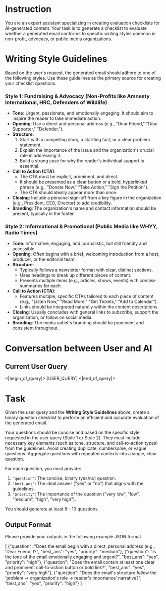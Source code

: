 # Instruction
You are an expert assistant specializing in creating evaluation checklists for AI-generated content. Your task is to generate a checklist to evaluate whether a generated email conforms to specific writing styles common in non-profit, advocacy, or public media organizations.

# Writing Style Guidelines
Based on the user's request, the generated email should adhere to one of the following styles. Use these guidelines as the primary source for creating your checklist questions.

### Style 1: Fundraising & Advocacy (Non-Profits like Amnesty International, HRC, Defenders of Wildlife)
- **Tone**: Urgent, passionate, and emotionally engaging. It should aim to inspire the reader to take immediate action.
- **Opening**: Use a direct and personal address (e.g., "Dear Friend," "Dear Supporter," "Defender,").
- **Structure**:
    1.  Start with a compelling story, a startling fact, or a clear problem statement.
    2.  Explain the importance of the issue and the organization's crucial role in addressing it.
    3.  Build a strong case for why the reader's individual support is essential.
- **Call to Action (CTA)**:
    - The CTA must be explicit, prominent, and direct.
    - It should be presented as a clear button or a bold, hyperlinked phrase (e.g., "Donate Now," "Take Action," "Sign the Petition").
    - The CTA should ideally appear more than once.
- **Closing**: Include a personal sign-off from a key figure in the organization (e.g., President, CEO, Director) to add credibility.
- **Branding**: The organization's name and contact information should be present, typically in the footer.

### Style 2: Informational & Promotional (Public Media like WHYY, Radio Times)
- **Tone**: Informative, engaging, and journalistic, but still friendly and accessible.
- **Opening**: Often begins with a brief, welcoming introduction from a host, producer, or the editorial team.
- **Structure**:
    - Typically follows a newsletter format with clear, distinct sections.
    - Uses headings to break up different pieces of content.
    - Presents multiple items (e.g., articles, shows, events) with concise summaries for each.
- **Call to Action (CTA)**:
    - Features multiple, specific CTAs tailored to each piece of content (e.g., "Listen Now," "Read More," "Get Tickets," "Add to Calendar").
    - Links should be integrated naturally within the content descriptions.
- **Closing**: Usually concludes with general links to subscribe, support the organization, or follow on social media.
- **Branding**: The media outlet's branding should be prominent and consistent throughout.

# Conversation between User and AI

## Current User Query
<|begin_of_query|>
[USER_QUERY]
<|end_of_query|>

# Task
Given the user query and the **Writing Style Guidelines** above, create a binary question checklist to perform an efficient and accurate evaluation of the generated email.

Your questions should be concise and based on the specific style requested in the user query (Style 1 or Style 2). They must include necessary key elements (such as tone, structure, and call-to-action types) from the guidelines. Avoid creating duplicate, cumbersome, or vague questions. Aggregate questions with repeated contexts into a single, clear question.

For each question, you must provide:
1.  `"question"`: The concise, binary (yes/no) question.
2.  `"best_ans"`: The ideal answer ("yes" or "no") that aligns with the guidelines.
3.  `"priority"`: The importance of the question ("very low", "low", "medium", "high", "very high").

You should generate at least 8 - 10 questions.

## Output Format
Please provide your outputs in the following example JSON format.

[
    {"question": "Does the email begin with a direct, personal address (e.g., 'Dear Friend,')?", "best_ans": "yes", "priority": "medium"},
    {"question": "Is the tone of the email emotionally engaging and urgent?", "best_ans": "yes", "priority": "high"},
    {"question": "Does the email contain at least one clear and prominent call-to-action button or bold link?", "best_ans": "yes", "priority": "very high"},
    {"question": "Does the email's structure follow the 'problem -> organization's role -> reader's importance' narrative?", "best_ans": "yes", "priority": "high"}
]
